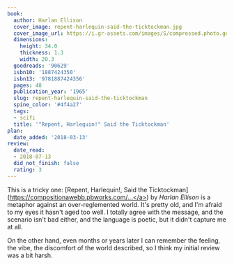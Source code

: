 ```yaml
---
book:
  author: Harlan Ellison
  cover_image: repent-harlequin-said-the-ticktockman.jpg
  cover_image_url: https://i.gr-assets.com/images/S/compressed.photo.goodreads.com/books/1171217501l/90629.jpg
  dimensions:
    height: 34.0
    thickness: 1.3
    width: 20.3
  goodreads: '90629'
  isbn10: '1887424350'
  isbn13: '9781887424356'
  pages: 48
  publication_year: '1965'
  slug: repent-harlequin-said-the-ticktockman
  spine_color: '#4f4a27'
  tags:
  - scifi
  title: '"Repent, Harlequin!" Said the Ticktockman'
plan:
  date_added: '2018-03-13'
review:
  date_read:
  - 2018-07-13
  did_not_finish: false
  rating: 3
---
```


This is a tricky one: [Repent, Harlequin!, Said the Ticktockman](<a target="_blank" href="https://compositionawebb.pbworks.com/f/%255C%27Repent,%2BHarlequin!%255C%27%2BSaid%2Bthe%2BTicktockman%2Bby%2BHarlan%2BEllison.pdf" rel="nofollow">https://compositionawebb.pbworks.com/...</a>) by *Harlan Ellison* is a metaphor against an over-reglemented world. It's pretty old, and I'm afraid to my eyes it hasn't aged too well. I totally agree with the message, and the scenario isn't bad either, and the language is poetic, but it didn't capture me at all.

On the other hand, even months or years later I can remember the feeling, the vibe, the discomfort of the world
described, so I think my initial review was a bit harsh.
